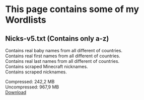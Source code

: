 # This page contains some of my Wordlists  

## Nicks-v5.txt (Contains only a-z)  

Contains real baby names from all different of countries.  
Contains real first names from all different of countries.  
Contains real last names from all different of countries.  
Contains scraped Minecraft nicknames.  
Contains scraped nicknames. 

Compressed: 242,2 MB   
Uncompressed: 967,9 MB   
[Download](https://mega.nz/file/BvwjiCaB#6YtNt2TGyGWf7tIzB4jLjtqhpov8r0o5RASqwK3IugI)  
